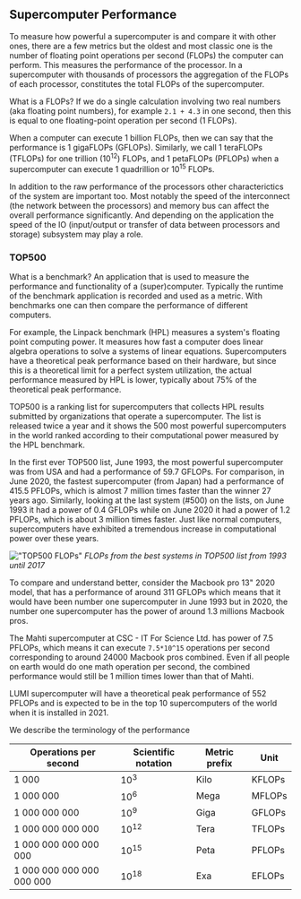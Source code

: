 ## Supercomputer Performance

To measure how powerful a supercomputer is and compare it with other ones,
there are a few metrics but the oldest and most classic one is the number of floating point
operations per second (FLOPs) the computer can perform. This measures the performance of the processor.
In a supercomputer with thousands of processors the aggregation of the FLOPs of each processor, constitutes
the total FLOPs of the supercomputer.

What is a FLOPs? If we do a single calculation involving two real numbers
(aka floating point numbers), for example `2.1 + 4.3` in one second, then this
is equal to one floating-point operation per second (1 FLOPs).

When a computer can execute 1 billion FLOPs, then we can say that the performance is 1 gigaFLOPs
(GFLOPs). Similarly, we call 1 teraFLOPs (TFLOPs) for one trillion
(10<sup>12</sup>) FLOPs, and 1 petaFLOPs (PFLOPs) when a supercomputer can
execute 1 quadrillion or 10<sup>15</sup> FLOPs.

In addition to the raw performance of the processors other characterictics of the system are 
important too. Most notably the speed of the interconnect (the network between the processors) and 
memory bus can affect the overall performance significantly. And depending on the application the 
speed of the IO (input/output or transfer of data between processors and storage) subsystem may
play a role.

### TOP500

What is a benchmark? An application that is used to measure the performance
and functionality of a (super)computer. Typically the runtime of the benchmark application is recorded and used as a metric.
With benchmarks one can then compare the performance of different computers.

For example, the Linpack benchmark (HPL) measures a system's floating point computing
power. It measures how fast a computer does linear algebra operations to solve a systems of
linear equations. Supercomputers have a theoretical peak performance based on their
hardware, but since this is a theoretical limit for a perfect system utilization, 
the actual performance measured by HPL is lower, typically about 75% of the theoretical peak performance.

TOP500 is a ranking list for supercomputers that collects HPL results
submitted by organizations that operate a supercomputer. The list is released
twice a year and it shows the 500 most powerful supercomputers in the world
ranked according to their computational power measured by the HPL benchmark.

In the first ever TOP500 list, June 1993, the most powerful supercomputer was from USA
and had a performance of 59.7 GFLOPs. For comparison, in June 2020, the
fastest supercomputer (from Japan) had a performance of 415.5 PFLOPs, which is
almost 7 million times faster than the winner 27 years ago. Similarly, looking
at the last system (#500) on the lists, on June 1993 it had a power of 0.4
GFLOPs while on June 2020 it had a power of 1.2 PFLOPs, which is about 3
million times faster. Just like normal computers, supercomputers have
exhibited a tremendous increase in computational power over these years.


!["TOP500 FLOPs"](./images/flops.png)
*FLOPs from the best systems in TOP500 list from 1993 until 2017*


To compare and understand better, consider the Macbook pro 13" 2020 model, that has a
performance of around 311 GFLOPs which means that it would have been number one
supercomputer in June 1993 but in 2020, the number one supercomputer has the
power of around 1.3 millions Macbook pros.

The Mahti supercomputer at CSC - IT For Science Ltd. has power of 7.5 PFLOPs,
which means it can execute `7.5*10^15` operations per second corresponding to around 24000
Macbook pros combined. Even if all people on earth would do one math
operation per second, the combined performance would still be 1 million times
lower than that of Mahti.

LUMI supercomputer will have a theoretical peak performance of 552 PFLOPs and
is expected to be in the top 10 supercomputers of the world when it is installed in 2021.

We describe the terminology of the performance

| Operations per second     | Scientific notation | Metric prefix | Unit   |
|---------------------------|---------------------|---------------|--------|
| 1 000                     |     10<sup>3</sup>  |  Kilo         | KFLOPs |
| 1 000 000                 |     10<sup>6</sup>  |  Mega         | MFLOPs |
| 1 000 000 000             |     10<sup>9</sup>  |  Giga         | GFLOPs |
| 1 000 000 000 000         |     10<sup>12</sup> |  Tera         | TFLOPs |
| 1 000 000 000 000 000     |     10<sup>15</sup> |  Peta         | PFLOPs |
| 1 000 000 000 000 000 000 |     10<sup>18</sup> |  Exa          | EFLOPs |

